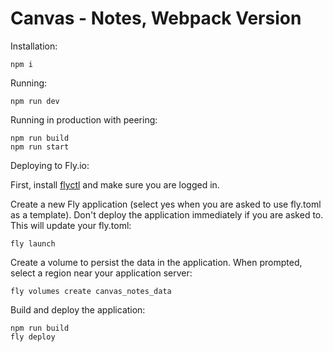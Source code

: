 # Canvas - Notes, Webpack Version

Installation:

```
npm i
```

Running:

```
npm run dev
```

Running in production with peering:

```
npm run build
npm run start
```

Deploying to Fly.io:

First, install [flyctl](https://fly.io/docs/speedrun/) and make sure
you are logged in.

Create a new Fly application (select yes when you are asked to use
fly.toml as a template). Don't deploy the application immediately
if you are asked to. This will update your fly.toml:

```
fly launch
```

Create a volume to persist the data in the application. When prompted,
select a region near your application server:

```
fly volumes create canvas_notes_data
```

Build and deploy the application:

```
npm run build
fly deploy
```

